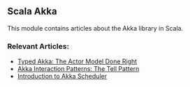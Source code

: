 ## Scala Akka

This module contains articles about the Akka library in Scala.

### Relevant Articles:

- [Typed Akka: The Actor Model Done Right](https://www.baeldung.com/scala/typed-akka)
- [Akka Interaction Patterns: The Tell Pattern](https://www.baeldung.com/scala/akka-tell-pattern)
- [Introduction to Akka Scheduler](https://www.baeldung.com/scala/akka-scheduler)
